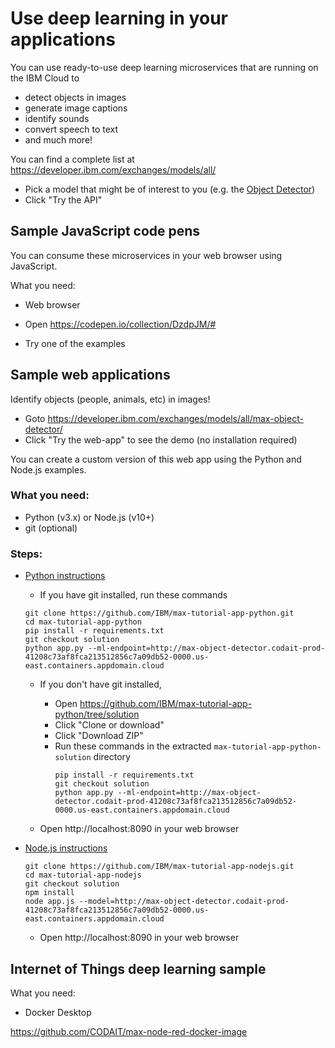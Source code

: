 # Use deep learning in your applications

You can use ready-to-use deep learning microservices that are running on the IBM Cloud to 
- detect objects in images
- generate image captions
- identify sounds
- convert speech to text
- and much more!

You can find a complete list at https://developer.ibm.com/exchanges/models/all/
- Pick a model that might be of interest to you (e.g. the [Object Detector](https://developer.ibm.com/exchanges/models/all/max-object-detector/))
- Click "Try the API" 


## Sample JavaScript code pens

You can consume these microservices in your web browser using JavaScript.

What you need:
 - Web browser
 
- Open https://codepen.io/collection/DzdpJM/#
- Try one of the examples

## Sample web applications

Identify objects (people, animals, etc) in images! 
- Goto https://developer.ibm.com/exchanges/models/all/max-object-detector/
- Click "Try the web-app" to see the demo (no installation required)

You can create a custom version of this web app using the Python and Node.js examples.

### What you need:
 - Python (v3.x) or Node.js (v10+)
 - git (optional)


### Steps:

- [Python instructions](https://github.com/IBM/max-tutorial-app-python/blob/solution/README.md)

  - If you have git installed, run these commands
   ```
   git clone https://github.com/IBM/max-tutorial-app-python.git
   cd max-tutorial-app-python
   pip install -r requirements.txt
   git checkout solution
   python app.py --ml-endpoint=http://max-object-detector.codait-prod-41208c73af8fca213512856c7a09db52-0000.us-east.containers.appdomain.cloud
   ```

  - If you don't have git installed, 
    - Open https://github.com/IBM/max-tutorial-app-python/tree/solution
    - Click "Clone or download"
    - Click "Download ZIP"
    - Run these commands in the extracted `max-tutorial-app-python-solution` directory
      ```
      pip install -r requirements.txt
      git checkout solution
      python app.py --ml-endpoint=http://max-object-detector.codait-prod-41208c73af8fca213512856c7a09db52-0000.us-east.containers.appdomain.cloud
      ```
   
   
  - Open http://localhost:8090 in your web browser

- [Node.js instructions](https://github.com/IBM/max-tutorial-app-nodejs/blob/solution/README.md)
  ```
  git clone https://github.com/IBM/max-tutorial-app-nodejs.git
  cd max-tutorial-app-nodejs
  git checkout solution
  npm install
  node app.js --model=http://max-object-detector.codait-prod-41208c73af8fca213512856c7a09db52-0000.us-east.containers.appdomain.cloud
  ```
    - Open http://localhost:8090 in your web browser


## Internet of Things deep learning sample

What you need:
- Docker Desktop

https://github.com/CODAIT/max-node-red-docker-image

